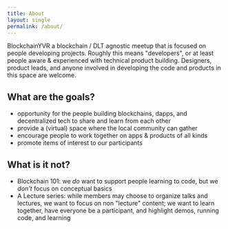 ```yaml
---
title: About
layout: single
permalink: /about/
---
```


BlockchainYVR a blockchain / DLT agnostic meetup that is focused on people developing projects. Roughly this means "developers", or at least people aware & experienced with technical product building. Designers, product leads, and anyone involved in developing the code and products in this space are welcome.

## What are the goals?

* opportunity for the people building blockchains, dapps, and decentralized tech to share and learn from each other
* provide a (virtual) space where the local community can gather
* encourage people to work together on apps & products of all kinds
* promote items of interest to our participants

## What is it not?

* Blockchain 101: we _do_ want to support people learning to code, but we _don't_ focus on conceptual basics
* A Lecture series: while members may choose to organize talks and lectures, we want to focus on non "lecture" content; we want to learn together, have everyone be a participant, and highlight demos, running code, and learning

